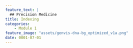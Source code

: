 ```yaml
---
feature_text: |
  ## Precision Medicine
title: Indexing
categories:
    - Module 1
feature_image: "assets/genvis-dna-bg_optimized_v1a.png"
date: 0001-07-01
---
```


